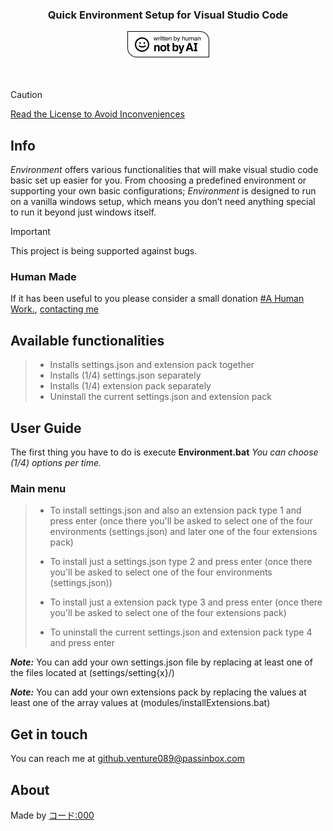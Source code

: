 <div align="center">
  <h3>Quick Environment Setup for Visual Studio Code</h3>
  <a href="https://notbyai.fyi"><img src="media/Written-By-Human-Not-By-AI/Written-By-Human-Not-By-AI-Badge-white.png" alt="Written by Human, Not by AI"></a>
</div>
<br><br>

> [!CAUTION]
> [Read the License to Avoid Inconveniences](https://github.com/kodo000/environment?tab=License-1-ov-file#)

## Info
*Environment* offers various functionalities that will make visual studio code basic set up easier for you. From choosing a predefined environment or supporting your own basic configurations; *Environment* is designed to run on a vanilla windows setup, which means you don’t need anything special to run it beyond just windows itself.

> [!IMPORTANT]
> This project is being supported against bugs.
> 
> ### Human Made
> If it has been useful to you please consider a small donation [#A Human Work.](#HumanMade), [contacting me](https://github.com/kodo000/environment?tab=readme-ov-file#get-in-touch)

## Available functionalities
> - Installs settings.json and extension pack together
> - Installs (1/4) settings.json separately
> - Installs (1/4) extension pack separately
> - Uninstall the current settings.json and extension pack

##  User Guide
The first thing you have to do is execute **Environment.bat**
_You can choose (1/4) options per time._

### **Main menu**
> - To install settings.json and also an extension pack type 1 and press enter (once there you'll be asked to select one of the four environments (settings.json) and later one of the four extensions pack)
> 
> - To install just a settings.json type 2 and press enter (once there you'll be asked to select one of the four environments (settings.json))
> 
> - To install just a extension pack type 3 and press enter (once there you'll be asked to select one of the four extensions pack)
> 
> - To uninstall the current settings.json and extension pack type 4 and press enter


***Note:*** You can add your own settings.json file by replacing at least one of the files located at (settings/setting{x}/)

***Note:*** You can add your own extensions pack by replacing the values at least one of the array values at (modules/installExtensions.bat)

## Get in touch
You can reach me at github.venture089@passinbox.com

## About
Made by [コード:000](https://github.com/kodo000)
